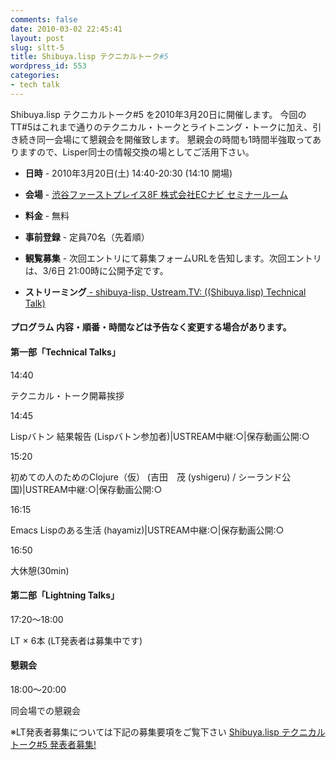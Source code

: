 ```yaml
---
comments: false
date: 2010-03-02 22:45:41
layout: post
slug: sltt-5
title: Shibuya.lisp テクニカルトーク#5
wordpress_id: 553
categories:
- tech talk
---
```


Shibuya.lisp テクニカルトーク#5 を2010年3月20日に開催します。
今回のTT#5はこれまで通りのテクニカル・トークとライトニング・トークに加え、引き続き同一会場にて懇親会を開催致します。
懇親会の時間も1時間半強取ってありますので、Lisper同士の情報交換の場としてご活用下さい。



	
  * **日時** - 2010年3月20日(土) 14:40-20:30 (14:10 開場)

	
  * **会場** - [渋谷ファーストプレイス8F 株式会社ECナビ セミナールーム](http://ecnavi.co.jp/company/access.html)

	
  * **料金** - 無料

	
  * **事前登録** - 定員70名（先着順）

	
  * **観覧募集** - 次回エントリにて募集フォームURLを告知します。次回エントリは、3/6日 21:00時に公開予定です。

	
  * **ストリーミング**[ - shibuya-lisp, Ustream.TV: ((Shibuya.lisp) Technical Talk)](http://www.ustream.tv/channel/shibuya-lisp)




#### プログラム 内容・順番・時間などは予告なく変更する場合があります。





#### 第一部「Technical Talks」










14:40


テクニカル・トーク開幕挨拶






14:45


Lispバトン 結果報告 (Lispバトン参加者)|USTREAM中継:○|保存動画公開:○






15:20


初めての人のためのClojure（仮） (吉田　茂 (yshigeru) / シーランド公国)|USTREAM中継:○|保存動画公開:○






16:15


Emacs Lispのある生活 (hayamiz)|USTREAM中継:○|保存動画公開:○






16:50


大休憩(30min)





#### 第二部「Lightning Talks」










17:20〜18:00


LT × 6本 (LT発表者は募集中です)





#### 懇親会










18:00〜20:00


同会場での懇親会



※LT発表者募集については下記の募集要項をご覧下さい
[Shibuya.lisp テクニカルトーク#5 発表者募集!](http://shibuya.lisp-users.org/2010/01/24/sltt5-0/)

